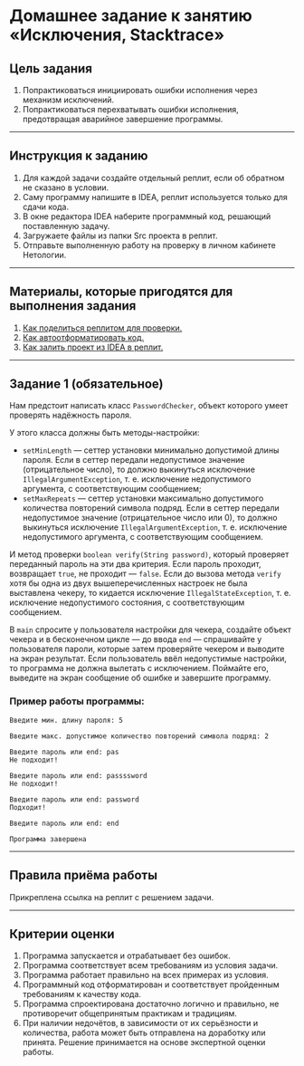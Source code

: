 # Домашнее задание к занятию «Исключения, Stacktrace»

## Цель задания

1. Попрактиковаться инициировать ошибки исполнения через механизм исключений.
2. Попрактиковаться перехватывать ошибки исполнения, предотвращая аварийное завершение программы.

------

## Инструкция к заданию

1. Для каждой задачи создайте отдельный реплит, если об обратном не сказано в условии.
1. Саму программу напишите в IDEA, реплит используется только для сдачи кода.
3. В окне редактора IDEA наберите программный код, решающий поставленную задачу.
5. Загружаете файлы из папки Src проекта в реплит.
6. Отправьте выполненную работу на проверку в личном кабинете Нетологии.

------

## Материалы, которые пригодятся для выполнения задания

1. [Как поделиться реплитом для проверки.](https://github.com/netology-code/java-homeworks/blob/java-43/QA_ReplitShare.md)
2. [Как автоотформатировать код.](https://github.com/netology-code/java-homeworks/blob/java-43/QA_Format.md)
3. [Как залить проект из IDEA в реплит.](https://github.com/netology-code/java-homeworks/blob/java-43/QA_ReplitUpload.md)

------

## Задание 1 (обязательное)

Нам предстоит написать класс `PasswordChecker`, объект которого умеет проверять надёжность пароля.

У этого класса должны быть методы-настройки:

* `setMinLength` — сеттер установки минимально допустимой длины пароля. Если в сеттер передали недопустимое значение (отрицательное число), то должно выкинуться исключение `IllegalArgumentException`, т. е. исключение недопустимого аргумента, с соответствующим сообщением;
* `setMaxRepeats` — сеттер установки максимально допустимого количества повторений символа подряд. Если в сеттер передали недопустимое значение (отрицательное число или 0), то должно выкинуться исключение `IllegalArgumentException`, т. е. исключение недопустимого аргумента, с соответствующим сообщением.

И метод проверки `boolean verify(String password)`, который проверяет переданный пароль на эти два критерия. Если пароль проходит, возвращает `true`, не проходит — `false`.
Если до вызова метода `verify` хотя бы одна из двух вышеперечисленных настроек не была выставлена чекеру, то кидается исключение `IllegalStateException`, т. е. исключение недопустимого состояния, с соответствующим сообщением.

В `main` спросите у пользователя настройки для чекера, создайте объект чекера и в бесконечном цикле — до ввода `end` — спрашивайте у пользователя пароли, которые затем проверяйте чекером и выводите на экран результат.
Если пользователь ввёл недопустимые настройки, то программа не должна вылетать с исключением. Поймайте его, выведите на экран сообщение об ошибке и завершите программу.

### Пример работы программы:

```text
Введите мин. длину пароля: 5

Введите макс. допустимое количество повторений символа подряд: 2

Введите пароль или end: pas
Не подходит!

Введите пароль или end: passssword
Не подходит!

Введите пароль или end: password
Подходит!

Введите пароль или end: end

Программа завершена
```

------

## Правила приёма работы

Прикреплена ссылка на реплит с решением задачи.

------

## Критерии оценки

1. Программа запускается и отрабатывает без ошибок.
2. Программа соответствует всем требованиям из условия задачи.
3. Программа работает правильно на всех примерах из условия.
4. Программный код отформатирован и соответствует пройденным требованиям к качеству кода.
5. Программа спроектирована достаточно логично и правильно, не противоречит общепринятым практикам и традициям.
6. При наличии недочётов, в зависимости от их серьёзности и количества, работа может быть отправлена на доработку или принята. Решение принимается на основе экспертной оценки работы.

